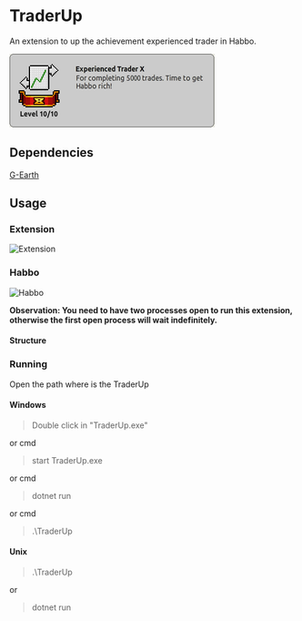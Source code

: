 # TraderUp

An extension to up the achievement experienced trader in Habbo.

![Achievement](.\docs\achievement_image.png)

## Dependencies

[G-Earth](https://github.com/G-Realm/G-Earth)

## Usage

### Extension

![Extension](.\docs\extension_running.gif)

### Habbo

![Habbo](.\docs\habbo_running.gif)

**Observation: You need to have two processes open to run this extension, otherwise the first open process will wait indefinitely.**

#### Structure



### Running

Open the path where is the TraderUp

#### Windows

> Double click in "TraderUp.exe"

or cmd

> start TraderUp.exe

or cmd

> dotnet run

or cmd

> .\TraderUp


#### Unix

> .\TraderUp

or

> dotnet run